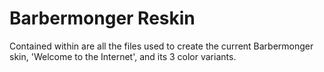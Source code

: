 # Barbermonger Reskin

Contained within are all the files used to create the current Barbermonger skin, 'Welcome to the Internet', and its 3 color variants.
